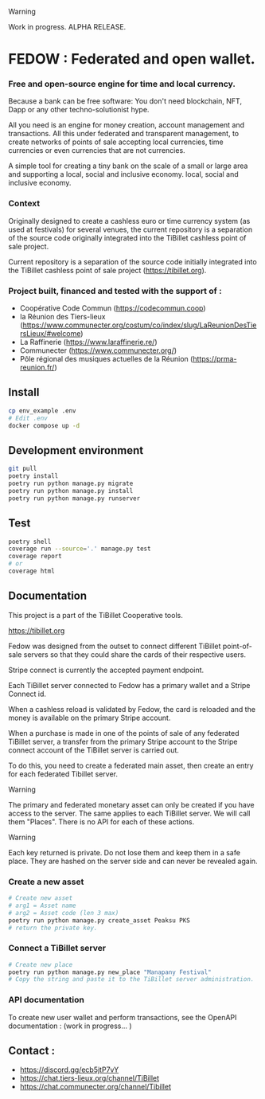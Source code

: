 > [!WARNING]  
> Work in progress. ALPHA RELEASE.

# FEDOW : Federated and open wallet.

### Free and open-source engine for time and local currency.

Because a bank can be free software:
You don't need blockchain, NFT, Dapp or any other techno-solutionist hype.

All you need is an engine for money creation, account management and transactions.
All this under federated and transparent management, to create networks of points of sale accepting local currencies,
time currencies or even currencies that are not currencies.

A simple tool for creating a tiny bank on the scale of a small or large area and supporting a local, social and
inclusive economy.
local, social and inclusive economy.

### Context

Originally designed to create a cashless euro or time currency system (as used at festivals) for several venues, the
current repository is a separation of the source code originally integrated into the TiBillet cashless point of sale
project.

Current repository is a separation of the source code initially integrated into the TiBillet cashless point of sale
project (https://tibillet.org).

### Project built, financed and tested with the support of :

- Coopérative Code Commun (https://codecommun.coop)
- la Réunion des Tiers-lieux (https://www.communecter.org/costum/co/index/slug/LaReunionDesTiersLieux/#welcome)
- La Raffinerie (https://www.laraffinerie.re/)
- Communecter (https://www.communecter.org/)
- Pôle régional des musiques actuelles de la Réunion (https://prma-reunion.fr/)

## Install

```bash
cp env_example .env
# Edit .env 
docker compose up -d
```

## Development environment

```bash
git pull
poetry install
poetry run python manage.py migrate
poetry run python manage.py install
poetry run python manage.py runserver
```

## Test

```bash
poetry shell
coverage run --source='.' manage.py test
coverage report
# or 
coverage html
```

## Documentation

This project is a part of the TiBillet Cooperative tools.

https://tibillet.org

Fedow was designed from the outset to connect different TiBillet point-of-sale servers so that they could share the
cards of their respective users.

Stripe connect is currently the accepted payment endpoint.

Each TiBillet server connected to Fedow has a primary wallet and a Stripe Connect id.

When a cashless reload is validated by Fedow, the card is reloaded and the money is available on the primary Stripe
account.

When a purchase is made in one of the points of sale of any federated TiBillet server, a transfer from the primary
Stripe account to the Stripe connect account of the TiBillet server is carried out.

To do this, you need to create a federated main asset, then create an entry for each federated Tibillet server.

> [!WARNING]  
> The primary and federated monetary asset can only be created if you have access to the server.
> The same applies to each TiBillet server. We will call them "Places".
> There is no API for each of these actions.

> [!WARNING]
> Each key returned is private.
> Do not lose them and keep them in a safe place.
> They are hashed on the server side and can never be revealed again.

### Create a new asset

```bash
# Create new asset
# arg1 = Asset name
# arg2 = Asset code (len 3 max)
poetry run python manage.py create_asset Peaksu PKS
# return the private key.
```

### Connect a TiBillet server

```bash
# Create new place
poetry run python manage.py new_place "Manapany Festival"
# Copy the string and paste it to the TiBillet server administration.
```

### API documentation

To create new user wallet and perform transactions, see the OpenAPI documentation :
(work in progress... )

## Contact :

- https://discord.gg/ecb5jtP7vY
- https://chat.tiers-lieux.org/channel/TiBillet
- https://chat.communecter.org/channel/Tibillet